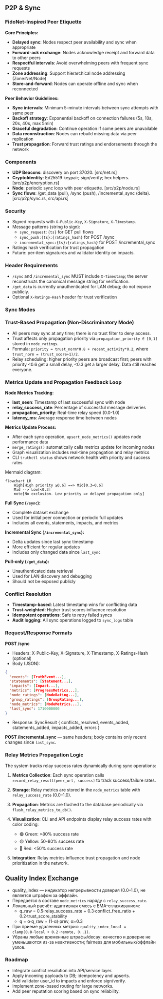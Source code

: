 ## P2P & Sync

### FidoNet-Inspired Peer Etiquette

**Core Principles:**
- **Delayed sync**: Nodes respect peer availability and sync when appropriate
- **Forward-ack exchange**: Nodes acknowledge receipt and forward data to other peers
- **Respectful intervals**: Avoid overwhelming peers with frequent sync requests
- **Zone addressing**: Support hierarchical node addressing (Zone:Net/Node)
- **Store-and-forward**: Nodes can operate offline and sync when reconnected

**Peer Behavior Guidelines:**
- **Sync intervals**: Minimum 5-minute intervals between sync attempts with same peer
- **Backoff strategy**: Exponential backoff on connection failures (5s, 10s, 20s, 40s, max 5min)
- **Graceful degradation**: Continue operation if some peers are unavailable
- **Data reconstruction**: Nodes can rebuild missing data via peer replication
- **Trust propagation**: Forward trust ratings and endorsements through the network

### Components

- **UDP Beacons**: discovery on port 37020. [src/net.rs]
- **CryptoIdentity**: Ed25519 keypair; sign/verify; hex helpers. [src/p2p/encryption.rs]
- **Node**: periodic sync loop with peer etiquette. [src/p2p/node.rs]
- **Sync flows**: /get_data (pull), /sync (push), /incremental_sync (delta). [src/p2p/sync.rs, src/api.rs]

### Security

- Signed requests with `X-Public-Key`, `X-Signature`, `X-Timestamp`.
- Message patterns (string to sign):
  - `sync_request:{ts}` for GET pull flows
  - `sync_push:{ts}:{ratings_hash}` for POST /sync
  - `incremental_sync:{ts}:{ratings_hash}` for POST /incremental_sync
- Ratings hash verification for trust propagation
- Future: per-item signatures and validator identity on impacts.

### Header Requirements

- `/sync` and `/incremental_sync` MUST include `X-Timestamp`; the server reconstructs the canonical message string for verification.
- `/get_data` is currently unauthenticated for LAN debug; do not expose publicly.
- Optional `X-Ratings-Hash` header for trust verification

### Sync Modes
### Trust-Based Propagation (Non-Discriminatory Mode)

- All peers may sync at any time; there is no trust filter to deny access.
- Trust affects only propagation priority via `propagation_priority ∈ [0,1]` stored in `node_ratings`.
- Formula: `priority = trust_norm*0.8 + recent_activity*0.2`, where `trust_norm = (trust_score+1)/2`.
- Relay scheduling: higher priority peers are broadcast first; peers with priority <0.6 get a small delay, <0.3 get a larger delay. Data still reaches everyone.

### Metrics Update and Propagation Feedback Loop

**Node Metrics Tracking:**
- **last_seen**: Timestamp of last successful sync with node
- **relay_success_rate**: Percentage of successful message deliveries
- **propagation_priority**: Real-time relay speed (0.0-1.0)
- **latency_ms**: Average response time between nodes

**Metrics Update Process:**
- After each sync operation, `upsert_node_metrics()` updates node performance data
- `merge_ratings()` automatically calls metrics update for incoming nodes
- Graph visualization includes real-time propagation and relay metrics
- CLI `truthctl status` shows network health with priority and success rates

Mermaid diagram:
```mermaid
flowchart LR
    High[High priority ≥0.6] ==> Mid[0.3–0.6]
    Mid --> Low[<0.3]
    note[No exclusion. Low priority => delayed propagation only]
```

**Full Sync (`/sync`):**
- Complete dataset exchange
- Used for initial peer connection or periodic full updates
- Includes all events, statements, impacts, and metrics

**Incremental Sync (`/incremental_sync`):**
- Delta updates since last sync timestamp
- More efficient for regular updates
- Includes only changed data since `last_sync`

**Pull-only (`/get_data`):**
- Unauthenticated data retrieval
- Used for LAN discovery and debugging
- Should not be exposed publicly

### Conflict Resolution

- **Timestamp-based**: Latest timestamp wins for conflicting data
- **Trust-weighted**: Higher trust scores influence resolution
- **Idempotent operations**: Safe to retry failed syncs
- **Audit logging**: All sync operations logged to `sync_logs` table

### Request/Response Formats

**POST /sync**
- Headers: X-Public-Key, X-Signature, X-Timestamp, X-Ratings-Hash (optional)
- Body (JSON):
```json
{
  "events": [TruthEvent...],
  "statements": [Statement...],
  "impacts": [Impact...],
  "metrics": [ProgressMetrics...],
  "node_ratings": [NodeRating...],
  "group_ratings": [GroupRating...],
  "node_metrics": [NodeMetrics...],
  "last_sync": 1710000000
}
```
- Response: SyncResult { conflicts_resolved, events_added, statements_added, impacts_added, errors }

**POST /incremental_sync** — same headers; body contains only recent changes since `last_sync`.

### Relay Metrics Propagation Logic

The system tracks relay success rates dynamically during sync operations:

1. **Metrics Collection**: Each sync operation calls `record_relay_result(peer_url, success)` to track success/failure rates.

2. **Storage**: Relay metrics are stored in the `node_metrics` table with `relay_success_rate` (0.0–1.0).

3. **Propagation**: Metrics are flushed to the database periodically via `flush_relay_metrics_to_db()`.

4. **Visualization**: CLI and API endpoints display relay success rates with color coding:
   - 🟢 Green: >80% success rate
   - 🟡 Yellow: 50-80% success rate  
   - 🔴 Red: <50% success rate

5. **Integration**: Relay metrics influence trust propagation and node prioritization in the network.

## Quality Index Exchange

- quality_index — индикатор непрерывности доверия (0.0–1.0), не является штрафом за оффлайн.
- Передается в составе `node_metrics` наряду с `relay_success_rate`.
- Локальный расчёт: адаптивная смесь с EMA-сглаживанием:
  - q_raw = 0.5·relay_success_rate + 0.3·conflict_free_ratio + 0.2·trust_score_stability
  - q = α·q_raw + (1-α)·prev, α=0.3
- При приеме удаленных метрик: `quality_index_local = clamp(0.8·local + 0.2·remote, 0..1)`.
- Убраны любые временные штрафы/decay: качество и доверие не уменьшаются из-за неактивности; fairness для мобильных/оффлайн узлов.

### Roadmap

- Integrate conflict resolution into API/service layer.
- Apply incoming payloads to DB; idempotency and upserts.
- Add validator user_id to impacts and enforce sign/verify.
- Implement zone-based routing for large networks.
- Add peer reputation scoring based on sync reliability.
